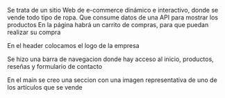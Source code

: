 Se trata de un sitio Web de e-commerce dinámico e interactivo, donde se vende todo tipo de ropa.
Que consume datos de una API para mostrar los productos
En la página habrá un carrito de compras, para que puedan realizar su compra

En el header colocamos el logo de la empresa

Se hizo una barra de navegacion donde hay acceso al inicio, productos, reseñas y formulario de contacto

En el main se creo una seccion con una imagen representativa de uno de los artículos que se vende